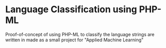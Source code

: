 # Language Classification using PHP-ML
Proof-of-concept of using PHP-ML to classify the language strings are written in made as a small project for "Applied Machine Learning"
